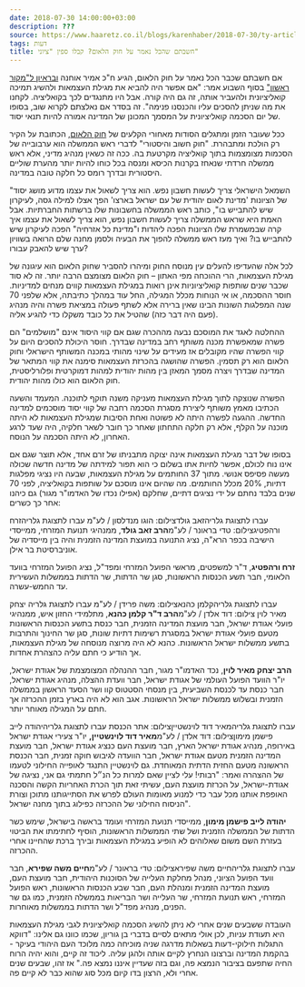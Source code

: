 ```yaml
---
date: 2018-07-30 14:00:00+03:00
description: ???
source: https://www.haaretz.co.il/blogs/karenhaber/2018-07-30/ty-article/0000017f-f8ae-ddde-abff-fcef05810000
tags: דעות
title: חשבתם שהכל נאמר על חוק הלאום? קבלו ספין "ציוני"
---
```


אם חשבתם שכבר הכל נאמר על חוק הלאום, הגיע ח"כ אמיר אוחנה [ובראיון ל"מקור ראשון"](https://www.makorrishon.co.il/news/66061/) בסוף השבוע אמר: "אם אפשר היה להביא את מגילת העצמאות ולהשיג תמיכה קואליציונית ולהעביר אותה, זה גם היה קורה. אבל היו מתנגדים לכך בקואליציה. לקחנו את מה שניתן להסכים עליו והכנסנו פנימה". זה בסדר אם נאלצתם לקרוא שוב, בסופו של יום הסכמה קואליציונית על המסמך המכונן של המדינה אמורה להיות תנאי יסוד. 

ככל שעובר הזמן ומתגלים הסודות מאחורי הקלעים של [חוק הלאום](/news/politi/2018-07-30/ty-article/.premium/0000017f-e1cc-d38f-a57f-e7de339d0000), הכתובת על הקיר רק הולכת ומתבהרת. "חוק חשוב והיסטורי" לדברי ראש הממשלה הוא ערבובייה של הסכמות מצומצמות בתוך קואליציה מקרטעת בה. ככה זה כשאין מנהיג מדיני, אלא ראש ממשלה חרדתי שנאחז בקרנות הכיסא ומנסה בכל כוחו להיות יותר מהערת שוליים היסטורית ובדרך רומס כל חלקה טובה במדינה. 

"השמאל הישראלי צריך לעשות חשבון נפש. הוא צריך לשאול את עצמו מדוע מושג יסוד של הציונות 'מדינת לאום יהודית של עם ישראל בארצו' הפך אצלו למילה גסה, לעיקרון שיש להתבייש בו", כותב ראש הממשלה בחשבונות שלו ברשתות החברתיות. אבל האמת היא שראש הממשלה צריך לעשות חשבון נפש, הוא צריך לשאול את עצמו איך קרה שבמשמרת שלו הציונות הפכה ליהדות ו"מדינת כל אזרחיה" הפכה לעיקרון שיש להתבייש בו? ואיך מעז ראש ממשלה להפוך את הבעיה ולסמן מחנה שלם הרואה בשוויון ערך שיש להאבק עבורו? 

לכל אלה שהעדיפו להעלים עין מנוסח החוק ומיהרו להסביר שחוק הלאום הוא עיגונה של מגילת העצמאות, הרי ההוכחה מפי האתון – חוק הלאום מצומצם הרבה יותר. זה לא סוד שכבר שנים שותפות קואליציוניות אינן רואות במגילת העצמאות קווים מנחים למדיניות. חוסר ההסכמה, או אי הנוחות מכלל המגילה, החל עוד במהלך כתיבתה, אלא שלפני 70 שנה המפלגות השונות הבינו שאין ברירה אלא לשתף פעולה במציאת פשרה והיה מנהיג (פעם היה דבר כזה) שהטיל את כל כובד משקלו כדי להגיע אליה. 

ההחלטה לאגד את המוסכם נבעה מההכרה שגם אם קווי היסוד אינם "מושלמים" הם פשרה שמאפשרת מכנה משותף רחב במדינה שבדרך. חוסר היכולת להסכים היום על קווי הפשרה שהיו מקובלים אז מעידים על שינוי מהותי במכנה המשותף הישראלי וחוק הלאום הוא רק תסמין. הפשרה שהושגה בהכרזת העצמאות סימנה את קווי המתאר של המדינה שבדרך ויצרה מסמך המאזן בין מהות יהודית למהות דמוקרטית ופלורליסטית, חוק הלאום הוא כולו מהות יהודית. 

הפשרה שנוצקה לתוך מגילת העצמאות מעניקה משנה תוקף לתוכנה. המעמד והשעה הכתיבו מאמץ משותף ליצירת מסגרת הסכמה רחבה של קווי יסוד מוסכמים למדינה החדשה. ההגעה לפשרה היתה לא פשוטה ואחת הסיבות שמגילת העצמאות לא היתה מוכנה על הקלף, אלא רק חלקה התחתון שאחר כך חובר לשאר חלקיה, היה שעד לרגע האחרון, לא היתה הסכמה על הנוסח. 

בסופו של דבר מגילת העצמאות אינה יצוקה מתבניתו של זרם אחד, אלא תוצר שגם אם אינו נוח לכולם, אפשר לחיות אתו בשלום כי הוא תפור למידתה של מדינה חדשה שכולה מעשה פסיפס אנושי. מתוך 37 החותמים על מגילת העצמאות, שבעה היו נציגי מפלגות דתיות, 20% מכלל החותמים. מה שהיום אינו מוסכם על שותפות בקואליציה, לפני 70 שנים בלבד נחתם על ידי נציגים דתיים, שחלקם (אפילו נכדו של האדמו"ר מגור) גם כיהנו אחר כך כשרים: 

 עברו לתצוגת גלריהזאב גולדצילום: הוגו מנדלסון / לע"מ עברו לתצוגת גלריהזרח ורהפטיגצילום: טדי בראונר / לע"מ**הרב זאב גולד**, ממנהיגי תנועת המזרחי, ממייסדי הישיבה בכפר הרא"ה, נציג התנועה במועצת המדינה הזמנית והיה בין מייסדיה של אוניברסיטת בר אילן. 

**זרח ורהפטיג**, ד"ר למשפטים, מראשי הפועל המזרחי ומפד"ל, נציג הפועל המזרחי בוועד הלאומי, חבר תשע הכנסות הראשונות, סגן שר הדתות, שר הדתות בממשלות העשירית עד החמש-עשרה. 

 עברו לתצוגת גלריהקלמן כהנאצילום: משה פרידן / לע"מ עברו לתצוגת גלריה יצחק מאיר לוין צילום: דוד אלדן / לע"מ**הרב ד"ר קלמן כהנא**, מתלמידי החזון איש, ממנהיגי פועלי אגודת ישראל, חבר מועצת המדינה הזמנית, חבר כנסת בתשע הכנסות הראשונות מטעם פועלי אגודת ישראל במסגרת רשימות דתיות שונות, סגן שר החינוך והתרבות בתשע ממשלות ישראל הראשונות. כהנא לא היה מרוצה מנוסחה של מגילת העצמאות, אך הודיע כי חתם עליה כהצהרת אחדות. 

**הרב יצחק מאיר לוין**, נכד האדמו"ר מגור, חבר ההנהלה המצומצמת של אגודת ישראל, יו"ר הוועד הפועל העולמי של אגודת ישראל, חבר וועדת ההצלה, מנהיג אגודת ישראל, חבר כנסת עד לכנסת השביעית, בין מנסחי הסטטוס קוו ושר הסעד הראשון בממשלה הזמנית ובשלוש ממשלות ישראל הראשונות. אגב הוא לא היה בארץ בזמן ההכרזה אך חתם על המגילה מאוחר יותר. 

 עברו לתצוגת גלריהמאיר דוד לוינשטייןצילום: אתר הכנסת עברו לתצוגת גלריהיהודה לייב פישמן מימוןצילום: דוד אלדן / לע"מ**מאיר דוד לוינשטיין,** יו"ר צעירי אגודת ישראל באירופה, מנהיג אגודת ישראל הארץ, חבר מועצת העם כנציג אגודת ישראל, חבר מועצת המדינה הזמנית מטעם אגודת ישראל, חבר הוועדה לגיבוש חוקה זמנית, חבר הכנסת הראשונה מטעם החזית הדתית המאוחדת. גם לוינשטיין התנגד לאופייה החילוני לטעמו של ההצהרה ואמר: "רבותי! עלי לציין שאם למרות כל הנ״ל חתמתי גם אני, נציגה של אגודת-ישראל, על הכרזת מועצת העם, עשיתי זאת תוך הכרת האחריות הקשה והסכנה האופפת אותנו מכל עבר כדי למנוע מאומות העולם לפרש את הסתייגותנו מתוכן וצורת הניסוח החילוני של ההכרזה כפילוג בתוך מחנה ישראל". 

**יהודה לייב פישמן מימון**, ממייסדי תנועת המזרחי ועומד בראשה בישראל, שימש כשר הדתות של הממשלה הזמנית ושל שתי הממשלות הראשונות, הוסיף לחתימתו את הביטוי בעזרת השם משום שאלוהים לא הופיע במגילת העצמאות ובירך ברכת שהחיינו אחרי ההכרזה. 

 עברו לתצוגת גלריהחיים משה שפיראצילום: טדי בראונר / לע"מ**חיים משה שפירא**, חבר וועד הפועל הציוני, מנהל מחלקת העלייה של הסוכנות היהודית, חבר מועצת העם, מועצת המדינה הזמנית ומנהלת העם, חבר שבע הכנסות הראשונות, ראש הפועל המזרחי, ראש תנועת המזרחי, שר העלייה ושר הבריאות בממשלה הזמנית, כמו גם שר הפנים, מנהיג מפד"ל ושר הדתות בממשלות מאוחרות. 

העובדה ששבעים שנים אחרי לא ניתן להשיג הסכמה קואליציונית לגבי מגילת העצמאות היא תעודת עניות, לכן אולי מתאים לסיים בדברי בן גוריון, שכמו כוונו גם אלינו: "דווקא התגלות חילוקי-דעות בשאלות מדרגה שניה מוכיחה כמה מלוכד העם היהודי בעיקר - בהקמת המדינה וברצונו הנחרץ לקיים אותה ולהגן עליה. ליכוד זה קיים, והוא יהיה הרוח החיה שתפעם בציבור הנמצא פה, וגם בזה שעדיין איננו נמצא פה." אז זהו, שבעים שנים אחרי ולא, הרצון בדו קיום מכל סוג שהוא כבר לא קיים פה.